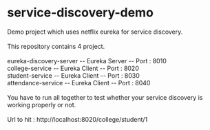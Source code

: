 # service-discovery-demo
Demo project which uses netflix eureka for service discovery.<br/><br/>
This repository contains 4 project. <br/><br/>
eureka-discovery-server  -- Eureka Server -- Port : 8010<br/>
college-service          -- Eureka Client -- Port : 8020<br/> 
student-service          -- Eureka Client -- Port : 8030<br/>
attendance-service       -- Eureka Client -- Port : 8040<br/><br/>
You have to run all together to test whether your service discovery is working properly or not.<br/><br/>
Url to hit : http://localhost:8020/college/student/1
